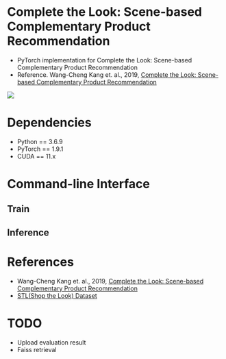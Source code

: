 # Complete the Look: Scene-based Complementary Product Recommendation
- PyTorch implementation for Complete the Look: Scene-based Complementary Product Recommendation
- Reference. Wang-Cheng Kang et. al., 2019, [Complete the Look: Scene-based Complementary Product Recommendation](https://arxiv.org/abs/1812.01748)

![](https://github.com/iloveslowfood/complete-the-look-pytorch-implementation/blob/main/etc/cpl.jpg?raw=true)


# Dependencies
- Python == 3.6.9
- PyTorch == 1.9.1
- CUDA == 11.x

# Command-line Interface
## Train

## Inference

# References
- Wang-Cheng Kang et. al., 2019, [Complete the Look: Scene-based Complementary Product Recommendation](https://arxiv.org/abs/1812.01748)
- [STL(Shop the Look) Dataset](https://github.com/kang205/STL-Dataset)

# TODO
- Upload evaluation result
- Faiss retrieval
